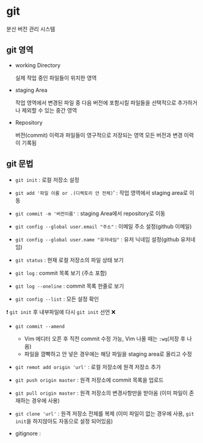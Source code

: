 # git
분산 버전 관리 시스템
## git 영역
- working Directory

     실제 작업 중인 파일들이 위치한 영역
    
- staging Area

    작업 영역에서 변경된 파일 중 다음 버전에 포함시킬 파일들을 선택적으로 추가하거나 제외할 수 있는 중간 영역

- Repository

    버전(commit) 이력과 파일들이 영구적으로 저장되는 영역 모든 버전과 변경 이력이 기록됨

## git 문법
- ```git init``` : 로컬 저장소 설정

- ```git add '파일 이름 or .(디렉토리 안 전체)```' : 작업 영역에서 staging area로 이동

- ```git commit -m '버전이름'``` : staging Area에서 repository로 이동


- ```git config --global user.email "주소"``` : 이메일 주소 설정(github 이메일)

- ```git config --global user.name "유저네임"``` : 유저 닉네임 설정(github 유저네임)

- ```git status``` : 현재 로컬 저장소의 파일 상태 보기

- ```git log``` : commit 목록 보기 (주소 포함)

- ```git log --oneline``` : commit 목록 한줄로 보기

- ```git config --list``` : 모든 설정 확인


❗ ```git init``` 후 내부파일에 다시 ```git init``` 선언 ❌

- ```git commit --amend``` 
    - Vim 에디터 오픈 후 직전 commit 수정 가능, Vim 나올 때는 ```:wq```(저장 후 나옴) 
    - 파일을 깜빡하고 안 넣은 경우에는 해당 파일을 staging area로 올리고 수정
- ```git remot add origin 'url'``` : 로컬 저장소에 원격 저장소 추가

- ```git push origin master``` : 원격 저장소에 commit 목록을 업로드

- ```git pull origin master``` : 원격 저장소의 변경사항만을 받아옴 (이미 파일이 존재하는 경우에 사용)

- ```git clone 'url'``` : 원격 저장소 전체를 복제 (이미 파일이 없는 경우에 사용, ```git init```을 하지않아도 자동으로 설정 되어있음)

- gitignore : 